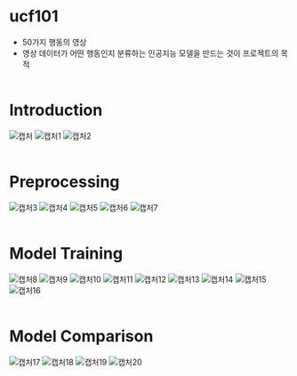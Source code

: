 # ucf101
* 50가지 행동의 영상 
* 영상 데이터가 어떤 행동인지 분류하는 인공지능 모델을 만드는 것이 프로젝트의 목적
<br/></br>
# Introduction
![캡처](https://user-images.githubusercontent.com/89456014/180009231-f02badf9-dad5-44b1-9124-c730374ef42c.PNG)
![캡처1](https://user-images.githubusercontent.com/89456014/180009241-91141ebd-ee6b-44ea-83ae-660f48ad732e.PNG)
![캡처2](https://user-images.githubusercontent.com/89456014/180009242-95e78a46-ac82-44b9-ade9-412763bcc47e.PNG)
<br/></br>
# Preprocessing
![캡처3](https://user-images.githubusercontent.com/89456014/180009244-548d1cc9-5033-4e7e-ab9d-5e46f1c28c44.PNG)
![캡처4](https://user-images.githubusercontent.com/89456014/180009247-4756e434-6f5d-4c36-8946-53a28090b13a.PNG)
![캡처5](https://user-images.githubusercontent.com/89456014/180009251-fe6b4f2d-263c-4ed9-bcd9-0b2d4c94495e.PNG)
![캡처6](https://user-images.githubusercontent.com/89456014/180009254-c385998e-6652-4578-992e-cb95db5e1948.PNG)
![캡처7](https://user-images.githubusercontent.com/89456014/180009259-3a220913-e0b5-42ca-923e-dd93f854478a.PNG)
<br/></br>
# Model Training
![캡처8](https://user-images.githubusercontent.com/89456014/180009265-16d4b7a1-750b-4696-934d-b9256682c90d.PNG)
![캡처9](https://user-images.githubusercontent.com/89456014/180009267-5724f7d7-d92a-47f1-955a-4d7eb1678613.PNG)
![캡처10](https://user-images.githubusercontent.com/89456014/180009270-6ec69988-0d47-4c05-a358-7296cca3646c.PNG)
![캡처11](https://user-images.githubusercontent.com/89456014/180009275-7b872e94-9b98-4f28-9461-8a167f93b70e.PNG)
![캡처12](https://user-images.githubusercontent.com/89456014/180009277-da81fa09-48d5-4d0e-929e-d7d1e0badcf8.PNG)
![캡처13](https://user-images.githubusercontent.com/89456014/180009279-e6c5ec28-9f94-4a90-94c9-527f4377a93a.PNG)
![캡처14](https://user-images.githubusercontent.com/89456014/180009281-9f3f7b88-d987-4bda-8cc7-c1cc48d01044.PNG)
![캡처15](https://user-images.githubusercontent.com/89456014/180009284-a10f361f-8343-42c6-aa1e-9e4a65ade2c0.PNG)
![캡처16](https://user-images.githubusercontent.com/89456014/180009287-a3bbcaf7-a4aa-4bda-adb5-9fac2be6e1a4.PNG)
<br/></br>
# Model Comparison
![캡처17](https://user-images.githubusercontent.com/89456014/180009290-f2d754ec-24fb-4f38-8a70-00d79f5f5d71.PNG)
![캡처18](https://user-images.githubusercontent.com/89456014/180009296-bd668e5e-d147-4d43-8fe4-3bff1b21c263.PNG)
![캡처19](https://user-images.githubusercontent.com/89456014/180009298-7d1c2e4a-f6c2-4b1e-95ab-53a62ee2d134.PNG)
![캡처20](https://user-images.githubusercontent.com/89456014/180009299-76d30bb6-e2b8-474d-befe-77ca5b58df53.PNG)


